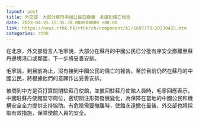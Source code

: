 ```yaml
---
layout: post
title: 外交部：大部分蘇丹中國公民已撤離　未接到傷亡報告
date: 2023-04-25 15:35:39.000000000 +08:00
link: https://news.rthk.hk/rthk/ch/component/k2/1697773-20230425.htm
categories: rthk
---
```


在北京，外交部發言人毛寧說，大部分在蘇丹的中國公民已分批有序安全撤離至蘇丹邊境港口或鄰國，下一步將妥善安排。

毛寧說，到目前為止，沒有接到中國公民的傷亡的報告。至於目前仍然在蘇丹的中國公民，將根據他們的意願作出妥善安排。

被問到中方是否打算關閉駐蘇丹使館，並撤回駐蘇丹使館人員時，毛寧回應表示，中國駐蘇丹使館堅守崗位，密切關注形勢發展變化，為保障在當地的中國公民和機構安全全力提供支持協助。有危險需要撤離時，使館永遠撤在最後，外交部也將採取有效措施，保障使館人員的安全。
